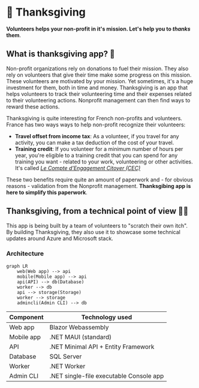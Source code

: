 # 🙏 Thanksgiving

**Volunteers helps your non-profit in it's mission. Let's help you to _thanks_ them**.

##  What is thanksgiving app? 🎁

Non-profit organizations rely on donations to fuel their mission. They also rely on volunteers that give their time make some progress on this mission. These volunteers are motivated by your mission. Yet sometimes, it's a huge investment for them, both in time and money. Thanksgiving is an app that helps volunteers to track their volunteering time and their expenses related to their volunteering actions. Nonprofit management can then find ways to reward these actions.

Thanksgiving is quite interesting for French non-profits and volunteers. France has two ways ways to help non-profit recognize their volunteers: 

- **Travel offset from income tax**: As a volunteer, if you travel for any activity, you can make a tax deduction of the cost of your travel. 
- **Training credit**: If you volunteer for a minimum number of hours per year, you're eligible to a training credit that you can spend for any training you want - related to your work, volunteering or other activities. It's called _[Le Compte d'Engagement Citoyer (CEC)](https://www.associations.gouv.fr/cec.html)_

These two benefits require quite an amount of paperwork and - for obvious reasons - validation from the Nonprofit management. **Thanksgibing app is here to simplify this paperwork**.

## Thanksgiving, from a technical point of view 🧑‍💻

This app is being built by a team of volunteers to "scratch their own itch". By building Thanksgiving, they also use it to showcase some technical updates around Azure and Microsoft stack.

### Architecture 

```mermaid
graph LR
    web(Web app) --> api
    mobile(Mobile app) --> api
    api(API) --> db(Database)
    worker --> db
    api --> storage(Storage)
    worker --> storage
    admincli(Admin CLI) --> db
```
| Component | Technology used | 
|--------|------------|
| Web app | Blazor Webassembly |
| Mobile app | .NET MAUI (standard) |
| API | .NET Minimal API + Entity Framework |
| Database | SQL Server |
| Worker | .NET Worker  |
| Admin CLI | .NET single-file executable Console app |

